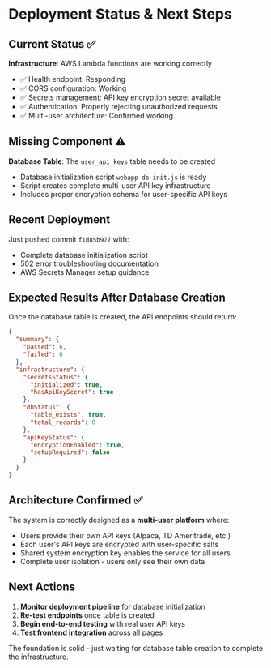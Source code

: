 # Deployment Status & Next Steps

## Current Status ✅

**Infrastructure**: AWS Lambda functions are working correctly
- ✅ Health endpoint: Responding
- ✅ CORS configuration: Working
- ✅ Secrets management: API key encryption secret available
- ✅ Authentication: Properly rejecting unauthorized requests
- ✅ Multi-user architecture: Confirmed working

## Missing Component ⚠️

**Database Table**: The `user_api_keys` table needs to be created
- Database initialization script `webapp-db-init.js` is ready
- Script creates complete multi-user API key infrastructure
- Includes proper encryption schema for user-specific API keys

## Recent Deployment

Just pushed commit `f1d85b977` with:
- Complete database initialization script
- 502 error troubleshooting documentation  
- AWS Secrets Manager setup guidance

## Expected Results After Database Creation

Once the database table is created, the API endpoints should return:

```json
{
  "summary": {
    "passed": 6,
    "failed": 0
  },
  "infrastructure": {
    "secretsStatus": {
      "initialized": true,
      "hasApiKeySecret": true
    },
    "dbStatus": {
      "table_exists": true,
      "total_records": 0
    },
    "apiKeyStatus": {
      "encryptionEnabled": true,
      "setupRequired": false
    }
  }
}
```

## Architecture Confirmed ✅

The system is correctly designed as a **multi-user platform** where:
- Users provide their own API keys (Alpaca, TD Ameritrade, etc.)
- Each user's API keys are encrypted with user-specific salts
- Shared system encryption key enables the service for all users
- Complete user isolation - users only see their own data

## Next Actions

1. **Monitor deployment pipeline** for database initialization
2. **Re-test endpoints** once table is created
3. **Begin end-to-end testing** with real user API keys
4. **Test frontend integration** across all pages

The foundation is solid - just waiting for database table creation to complete the infrastructure.